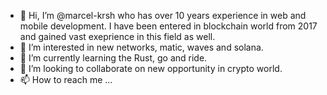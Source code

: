 - 👋 Hi, I’m @marcel-krsh who has over 10 years experience in web and mobile development. 
      I have been entered in blockchain world from 2017 and gained vast exeprience in this field as well.
- 👀 I’m interested in new networks, matic, waves and solana.
- 🌱 I’m currently learning the Rust, go and ride.
- 💞️ I’m looking to collaborate on new opportunity in crypto world.
- 📫 How to reach me ...

<!---
marcel-krsh/marcel-krsh is a ✨ special ✨ repository because its `README.md` (this file) appears on your GitHub profile.
You can click the Preview link to take a look at your changes.
--->
